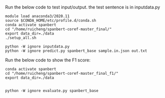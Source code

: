 Run the below code to test input/output. the test sentence is in inputdata.py
```
module load anaconda3/2020.11
source $CONDA_HOME/etc/profile.d/conda.sh
conda activate spanbert
cd "/home/ruicheng/spanbert-coref-master_final/"
export data_dir=./data
./setup_all.sh

python -W ignore inputdata.py
python -W ignore predict.py spanbert_base sample.in.json out.txt
```

Run the below code to show the F1 score:
```
conda activate spanbert
cd "/home/ruicheng/spanbert-coref-master_final_f1/"
export data_dir=./data


python -W ignore evaluate.py spanbert_base
```
